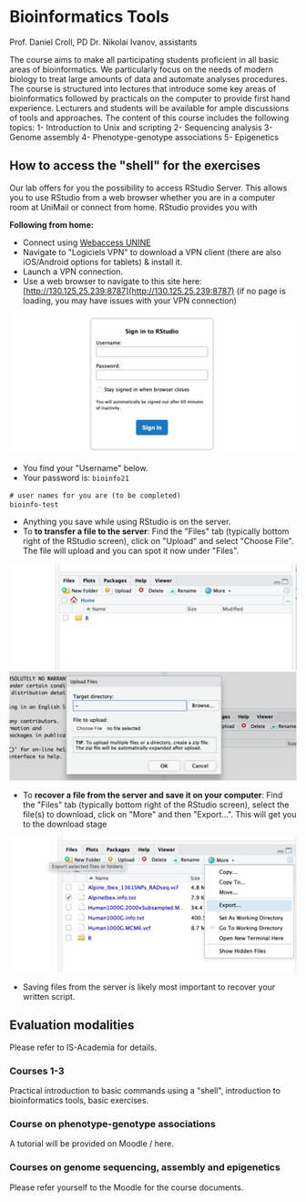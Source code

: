 # Bioinformatics Tools

Prof. Daniel Croll, PD Dr. Nikolai Ivanov, assistants

The course aims to make all participating students proficient in all basic areas of bioinformatics. We particularly focus on the needs of modern biology to treat large amounts of data and automate analyses procedures. The course is structured into lectures that introduce some key areas of bioinformatics followed by practicals on the computer to provide first hand experience. Lecturers and students will be available for ample discussions of tools and approaches. The content of this course includes the following topics: 1- Introduction to Unix and scripting 2- Sequencing analysis 3- Genome assembly 4- Phenotype-genotype associations 5- Epigenetics


## How to access the "shell" for the exercises

Our lab offers for you the possibility to access RStudio Server. This allows you to use RStudio from a web browser whether you are in a computer room at UniMail or connect from home. RStudio provides you with

**Following from home:**  
- Connect using [Webaccess UNINE](https://webaccess.unine.ch)  
- Navigate to "Logiciels VPN" to download a VPN client (there are also iOS/Android options for tablets) & install it.
- Launch a VPN connection.  
- Use a web browser to navigate to this site here: [http://130.125.25.239:8787](http://130.125.25.239:8787) (if no page is loading, you may have issues with your VPN connection)

![](./images/image_1.png)

- You find your "Username" below.
- Your password is: `bioinfo21`   

```
# user names for you are (to be completed)
bioinfo-test
```

  - Anything you save while using RStudio is on the server.
  - To **to transfer a file to the server**: Find the "Files" tab (typically bottom right of the RStudio screen), click on "Upload" and select "Choose File". The file will upload and you can spot it now under "Files".

![](./images/image_2.png)  
![](./images/image_3.png)  

  - To **recover a file from the server and save it on your computer**: Find the "Files" tab (typically bottom right of the RStudio screen), select the file(s) to download, click on "More" and then "Export...". This will get you to the download stage

![](./images/image_4.png)  

  - Saving files from the server is likely most important to recover your written script.


## Evaluation modalities

Please refer to IS-Academia for details.

### Courses 1-3

Practical introduction to basic commands using a "shell", introduction to bioinformatics tools, basic exercises.

### Course on phenotype-genotype associations

A tutorial will be provided on Moodle / here.

### Courses on genome sequencing, assembly and epigenetics

Please refer yourself to the Moodle for the course documents.
